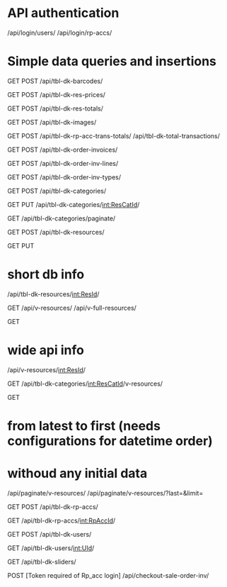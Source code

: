 
# API authentication
/api/login/users/
/api/login/rp-accs/

# Simple data queries and insertions
GET POST
/api/tbl-dk-barcodes/

GET POST
/api/tbl-dk-res-prices/

GET POST
/api/tbl-dk-res-totals/

GET POST
/api/tbl-dk-images/

GET POST
/api/tbl-dk-rp-acc-trans-totals/
/api/tbl-dk-total-transactions/

GET POST
/api/tbl-dk-order-invoices/

GET POST
/api/tbl-dk-order-inv-lines/

GET POST
/api/tbl-dk-order-inv-types/

GET POST
/api/tbl-dk-categories/

GET PUT
/api/tbl-dk-categories/<int:ResCatId>/

GET
/api/tbl-dk-categories/paginate/

GET POST
/api/tbl-dk-resources/

GET PUT
# short db info
/api/tbl-dk-resources/<int:ResId>/

GET
/api/v-resources/
/api/v-full-resources/

GET
# wide api info
/api/v-resources/<int:ResId>/

GET
/api/tbl-dk-categories/<int:ResCatId>/v-resources/

GET
# from latest to first (needs configurations for datetime order)
# withoud any initial data
/api/paginate/v-resources/
/api/paginate/v-resources/?last=<lastId>&limit=<quantity>


GET POST
/api/tbl-dk-rp-accs/

GET
/api/tbl-dk-rp-accs/<int:RpAccId>/

GET POST
/api/tbl-dk-users/

GET
/api/tbl-dk-users/<int:UId>/

GET
/api/tbl-dk-sliders/

POST [Token required of Rp_acc login]
/api/checkout-sale-order-inv/